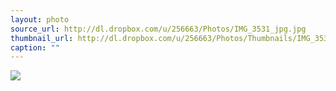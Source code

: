 ```yaml
---
layout: photo
source_url: http://dl.dropbox.com/u/256663/Photos/IMG_3531_jpg.jpg
thumbnail_url: http://dl.dropbox.com/u/256663/Photos/Thumbnails/IMG_3531_jpg.jpg
caption: ""
---
```

![](http://dl.dropbox.com/u/256663/Photos/IMG_3531_jpg.jpg)